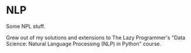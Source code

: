 # NLP
Some NPL stuff.

Grew out of my solutions and extensions to The Lazy Programmer's "Data Science: Natural Language Processing (NLP) in Python" course.
